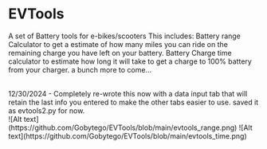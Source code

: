 # EVTools

A set of Battery tools for e-bikes/scooters
This includes:
  Battery range Calculator to get a estimate of how many miles you can ride on the remaining charge you have left on your battery.
  Battery Charge time calculator to estimate how long it will take to get a charge to 100% battery from your charger.
a bunch more to come...

<br>
12/30/2024 - Completely re-wrote this now with a data input tab that will retain the last info you entered to make the other tabs easier to use.
saved it as evtools2.py for now.
<br>
![Alt text](https://github.com/Gobytego/EVTools/blob/main/evtools_range.png)
![Alt text](https://github.com/Gobytego/EVTools/blob/main/evtools_time.png)
